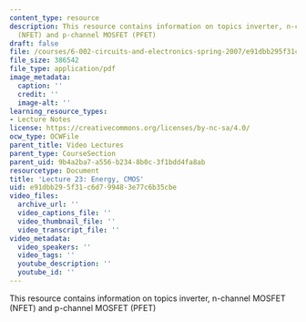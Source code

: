 ```yaml
---
content_type: resource
description: This resource contains information on topics inverter, n-channel MOSFET
  (NFET) and p-channel MOSFET (PFET)
draft: false
file: /courses/6-002-circuits-and-electronics-spring-2007/e91dbb295f31c6d799483e77c6b35cbe_6002_l23.pdf
file_size: 386542
file_type: application/pdf
image_metadata:
  caption: ''
  credit: ''
  image-alt: ''
learning_resource_types:
- Lecture Notes
license: https://creativecommons.org/licenses/by-nc-sa/4.0/
ocw_type: OCWFile
parent_title: Video Lectures
parent_type: CourseSection
parent_uid: 9b4a2ba7-a556-b234-8b0c-3f1bdd4fa8ab
resourcetype: Document
title: 'Lecture 23: Energy, CMOS'
uid: e91dbb29-5f31-c6d7-9948-3e77c6b35cbe
video_files:
  archive_url: ''
  video_captions_file: ''
  video_thumbnail_file: ''
  video_transcript_file: ''
video_metadata:
  video_speakers: ''
  video_tags: ''
  youtube_description: ''
  youtube_id: ''
---
```

This resource contains information on topics inverter, n-channel MOSFET (NFET) and p-channel MOSFET (PFET)